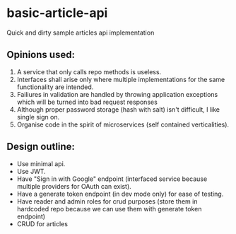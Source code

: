 # basic-article-api
Quick and dirty sample articles api implementation

## Opinions used:
1. A service that only calls repo methods is useless.
2. Interfaces shall arise only where multiple implementations for the same functionality are intended.
3. Failiures in validation are handled by throwing application exceptions which will be turned into bad request responses
4. Although proper password storage (hash with salt) isn't difficult, I like single sign on.
5. Organise code in the spirit of microservices (self contained verticalities).

## Design outline:
- Use minimal api.
- Use JWT.
- Have "Sign in with Google" endpoint (interfaced service because multiple providers for OAuth can exist).
- Have a generate token endpoint (in dev mode only) for ease of testing.
- Have reader and admin roles for crud purposes (store them in hardcoded repo because we can use them with generate token endpoint)
- CRUD for articles

